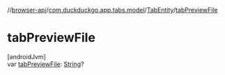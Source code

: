 //[browser-api](../../../index.md)/[com.duckduckgo.app.tabs.model](../index.md)/[TabEntity](index.md)/[tabPreviewFile](tab-preview-file.md)

# tabPreviewFile

[androidJvm]\
var [tabPreviewFile](tab-preview-file.md): [String](https://kotlinlang.org/api/latest/jvm/stdlib/kotlin/-string/index.html)?
